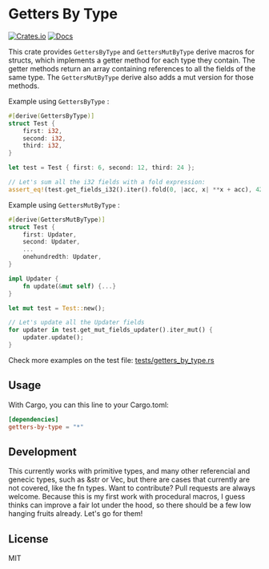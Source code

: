 # Getters By Type

[![Crates.io](https://img.shields.io/crates/v/getters-by-type.svg)](https://crates.io/crates/getters-by-type)
[![Docs](https://docs.rs/getters-by-type/badge.svg)](https://docs.rs/getters-by-type)

This crate provides `GettersByType` and `GettersMutByType` derive macros for structs, which implements a getter method for each type they contain. The getter methods return an array containing references to all the fields of the same type. The `GettersMutByType` derive also adds a mut version for those methods.

Example using `GettersByType` :

```rust
#[derive(GettersByType)]
struct Test {
    first: i32,
    second: i32,
    third: i32,
}

let test = Test { first: 6, second: 12, third: 24 };

// Let's sum all the i32 fields with a fold expression:
assert_eq!(test.get_fields_i32().iter().fold(0, |acc, x| **x + acc), 42);
```

Example using `GettersMutByType` :


```rust
#[derive(GettersMutByType)]
struct Test {
    first: Updater,
    second: Updater,
    ...
    onehundredth: Updater,
}

impl Updater {
    fn update(&mut self) {...}
}

let mut test = Test::new();

// Let's update all the Updater fields
for updater in test.get_mut_fields_updater().iter_mut() {
    updater.update();
}
```

Check more examples on the test file: [tests/getters_by_type.rs](tests/getters_by_type.rs)

## Usage

With Cargo, you can this line to your Cargo.toml:

```toml
[dependencies]
getters-by-type = "*"
```

## Development

This currently works with primitive types, and many other referencial and genecic types, such as &str or Vec, but there are cases that currently are not covered, like the fn types. Want to contribute? Pull requests are always welcome. Because this is my first work with procedural macros, I guess thinks can improve a fair lot under the hood, so there should be a few low hanging fruits already. Let's go for them!

## License

MIT